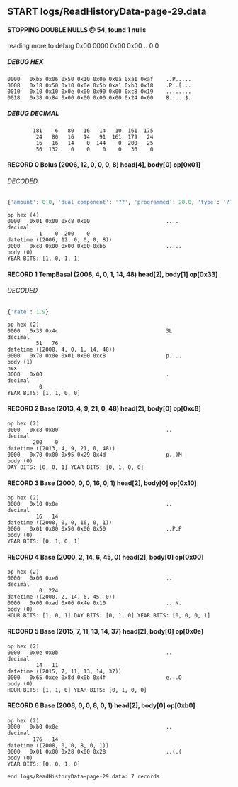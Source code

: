 ## START logs/ReadHistoryData-page-29.data
#### STOPPING DOUBLE NULLS @ 54, found 1 nulls
reading more to debug 0x00
    0000   0x00 0x00                                  ..
              0    0
##### DEBUG HEX
    0000   0xb5 0x06 0x50 0x10 0x0e 0x0a 0xa1 0xaf    ..P.....
    0008   0x18 0x50 0x10 0x0e 0x5b 0xa1 0xb3 0x18    .P..[...
    0010   0x10 0x10 0x0e 0x00 0x90 0x00 0xc8 0x19    ........
    0018   0x38 0x84 0x00 0x00 0x00 0x00 0x24 0x00    8.....$.
##### DEBUG DECIMAL
            181    6   80   16   14   10  161  175
             24   80   16   14   91  161  179   24
             16   16   14    0  144    0  200   25
             56  132    0    0    0    0   36    0
#### RECORD 0 Bolus (2006, 12, 0, 0, 0, 8) head[4], body[0] op[0x01]
###### DECODED
```python
{'amount': 0.0, 'dual_component': '??', 'programmed': 20.0, 'type': '??'}
```
    op hex (4)
    0000   0x01 0x00 0xc8 0x00                        ....
    decimal
              1    0  200    0
    datetime ((2006, 12, 0, 0, 0, 8))
    0000   0xc8 0x00 0x00 0x00 0xb6                   .....
    body (0)
    YEAR BITS: [1, 0, 1, 1]
#### RECORD 1 TempBasal (2008, 4, 0, 1, 14, 48) head[2], body[1] op[0x33]
###### DECODED
```python
{'rate': 1.9}
```
    op hex (2)
    0000   0x33 0x4c                                  3L
    decimal
             51   76
    datetime ((2008, 4, 0, 1, 14, 48))
    0000   0x70 0x0e 0x01 0x00 0xc8                   p....
    body (1)
    hex
    0000   0x00                                       .
    decimal
              0
    YEAR BITS: [1, 1, 0, 0]
#### RECORD 2 Base (2013, 4, 9, 21, 0, 48) head[2], body[0] op[0xc8]

    op hex (2)
    0000   0xc8 0x00                                  ..
    decimal
            200    0
    datetime ((2013, 4, 9, 21, 0, 48))
    0000   0x70 0x00 0x95 0x29 0x4d                   p..)M
    body (0)
    DAY BITS: [0, 0, 1] YEAR BITS: [0, 1, 0, 0]
#### RECORD 3 Base (2000, 0, 0, 16, 0, 1) head[2], body[0] op[0x10]

    op hex (2)
    0000   0x10 0x0e                                  ..
    decimal
             16   14
    datetime ((2000, 0, 0, 16, 0, 1))
    0000   0x01 0x00 0x50 0x00 0x50                   ..P.P
    body (0)
    YEAR BITS: [0, 1, 0, 1]
#### RECORD 4 Base (2000, 2, 14, 6, 45, 0) head[2], body[0] op[0x00]

    op hex (2)
    0000   0x00 0xe0                                  ..
    decimal
              0  224
    datetime ((2000, 2, 14, 6, 45, 0))
    0000   0x00 0xad 0x06 0x4e 0x10                   ...N.
    body (0)
    HOUR BITS: [1, 0, 1] DAY BITS: [0, 1, 0] YEAR BITS: [0, 0, 0, 1]
#### RECORD 5 Base (2015, 7, 11, 13, 14, 37) head[2], body[0] op[0x0e]

    op hex (2)
    0000   0x0e 0x0b                                  ..
    decimal
             14   11
    datetime ((2015, 7, 11, 13, 14, 37))
    0000   0x65 0xce 0x8d 0x0b 0x4f                   e...O
    body (0)
    HOUR BITS: [1, 1, 0] YEAR BITS: [0, 1, 0, 0]
#### RECORD 6 Base (2008, 0, 0, 8, 0, 1) head[2], body[0] op[0xb0]

    op hex (2)
    0000   0xb0 0x0e                                  ..
    decimal
            176   14
    datetime ((2008, 0, 0, 8, 0, 1))
    0000   0x01 0x00 0x28 0x00 0x28                   ..(.(
    body (0)
    YEAR BITS: [0, 0, 1, 0]
`end logs/ReadHistoryData-page-29.data: 7 records`
